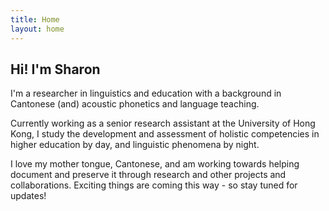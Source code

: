 ```yaml
---
title: Home
layout: home
---
```


## Hi! I'm Sharon

I'm a researcher in linguistics and education with a background in Cantonese (and) acoustic phonetics and language teaching.

Currently working as a senior research assistant at the University of Hong Kong, I study the development and assessment of holistic competencies in higher education by day, and linguistic phenomena by night.

I love my mother tongue, Cantonese, and am working towards helping document and preserve it through research and other projects and collaborations. Exciting things are coming this way - so stay tuned for updates!

